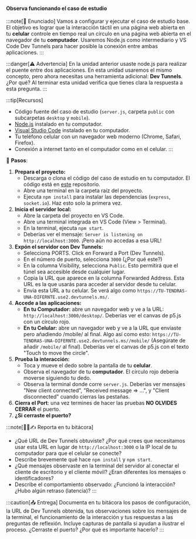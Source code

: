 #### Observa funcionando el caso de estudio

:::note[🎯 Enunciado]
Vamos a configurar y ejecutar el caso de estudio base. El objetivo es lograr que la interacción táctil en una página web abierta en tu **celular** controle en tiempo real un círculo en una página web abierta en el navegador de tu **computador**. Usaremos Node.js como intermediario y VS Code Dev Tunnels para hacer posible la conexión entre ambas aplicaciones.
:::

:::danger[⚠️ Advertencia]
En la unidad anterior usaste node.js para realizar el puente entre dos aplicaciones. En esta unidad 
usaremos el mismo concepto, pero ahora necesitas una herramienta adicional: **Dev Tunnels**. ¿Por qué?
Al terminar esta unidad verifica que tienes clara la respuesta a esta pregunta.
:::

:::tip[Recursos]
- Código fuente del caso de estudio (`server.js`, carpeta `public` con subcarpetas `desktop` y `mobile`).
- [Node.js](https://nodejs.org/en) instalado en tu computador.
- [Visual Studio Code](https://code.visualstudio.com/) instalado en tu computador.
- Tu teléfono celular con un navegador web moderno (Chrome, Safari, Firefox).
- Conexión a internet tanto en el computador como en el celular.
:::

👣 **Pasos**:

1.  **Prepara el proyecto:**
    *   Descarga o clona el código del caso de estudio en tu computador. El código está en 
    [este](https://github.com/juanferfranco/sfiSocketioDesktopMobile) repositorio.
    *   Abre una terminal en la carpeta raíz del proyecto.
    *   Ejecuta `npm install` para instalar las dependencias (`express`, `socket.io`). Haz esto solo la primera vez.
2.  **Inicia el servidor local:**
    *   Abre la carpeta del proyecto en VS Code.
    *   Abre una terminal integrada en VS Code (View > Terminal).
    *   En la terminal, ejecuta `npm start`.
    *   Deberías ver el mensaje: `Server is listening on http://localhost:3000`. ¡Pero aún no accedas a esa URL!
3.  **Expón el servidor con Dev Tunnels:**
    *   Selecciona PORTS. Click en Forward a Port (Dev Tunnels).
    *   En el número de puerto, selecciona `3000` (¿Por qué este?)
    *   En la columna Visibility, selecciona `Public`. Esto permitirá que el túnel sea accesible desde cualquier lugar.
    *   Copia la URL que aparece en la columna Forwarded Address. Esta URL es la que usarás para acceder al servidor 
        desde tu celular.
    *   Envía esta URL a tu celular. Se verá algo como `https://TU-TENDRAS-UNA-DIFERNTE.use2.devtunnels.ms/`.
4.  **Accede a las aplicaciones:**
    *   **En tu Computador:** abre un navegador web y ve a la URL: `http://localhost:3000/desktop/`. Deberías ver el canvas de p5.js con un círculo rojo.
    *   **En tu Celular:** abre un navegador web y ve a la URL que enviaste pero añadiendo /mobile/ al final. Algo así como esto:  `https://TU-TENDRAS-UNA-DIFERNTE.use2.devtunnels.ms//mobile/` (Asegúrate de añadir `/mobile/` al final). Deberías ver el canvas de p5.js con el texto "Touch to move the circle".
6.  **Prueba la interacción:**
    *   Toca y mueve el dedo sobre la pantalla de tu **celular**.
    *   Observa el navegador de tu **computador**. El círculo rojo debería moverse siguiendo tu dedo.
    *   Observa la terminal donde corre `server.js`. Deberías ver mensajes "New client connected", "Received message => ...", y "Client disconnected" cuando cierras las pestañas.
7.  **Cierra el Port**: una vez termines de hacer las pruebas **NO OLVIDES CERRAR** el puerto.
8.  **¿Si cerraste el puerto?**

:::note[🧐🧪✍️ Reporta en tu bitácora]
- ¿Qué URL de Dev Tunnels obtuviste? ¿Por qué crees que necesitamos usar esta URL en lugar de `http://localhost:3000` o 
la IP local de tu computador para que el celular se conecte?
- Describe brevemente qué hace `npm install` y `npm start`.
- ¿Qué mensajes observaste en la terminal del servidor al conectar el cliente de escritorio y el cliente móvil? ¿Eran diferentes los mensajes o identificadores?
- Describe el comportamiento observado: ¿Funcionó la interacción? ¿Hubo algún retraso (latencia)?
:::

:::caution[📤 Entrega]
Documenta en tu bitácora los pasos de configuración, la URL de Dev Tunnels obtenida, tus observaciones sobre los mensajes de la terminal, el funcionamiento de la interacción y tus respuestas a las preguntas de reflexión. Incluye capturas de pantalla si ayudan a ilustrar el proceso. ¿Cerraste el puerto? ¿Por qué es importante hacerlo?
:::
